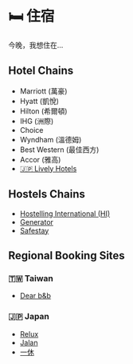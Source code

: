 # 🛏️ 住宿

今晚，我想住在...

## Hotel Chains

- Marriott (萬豪)
- Hyatt (凱悅)
- Hilton (希爾頓)
- IHG (洲際)
- Choice
- Wyndham (溫德姆)
- Best Western (最佳西方)
- Accor (雅高)
- [🇯🇵 Lively Hotels](https://www.livelyhotels.com)

## Hostels Chains

- [Hostelling International (HI)](https://hihostels.com)
- [Generator](https://staygenerator.com)
- [Safestay](https://www.safestay.com)

## Regional Booking Sites

### 🇹🇼 Taiwan

- [Dear b&b](https://dearbnb.com)

### 🇯🇵 Japan

- [Relux](https://rlx.jp)
- [Jalan](https://www.jalan.net)
- [一休](https://www.ikyu.com)
